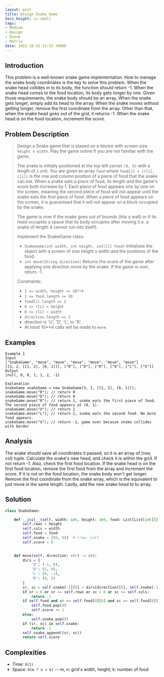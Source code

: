 ```yaml
---
layout: post
title: Design Snake Game
hero_height: is-small
tags:
- Medium
- Design
- Queue
- Matrix
date: 2022-10-31 15:33 +0900
---
```

## Introduction
This problem is a well-known snake game implementation.
How to manage the snake body coordinates is the key to solve this problem.
When the snake head collides in to its body, the function should return -1.
When the snake head comes to the food location, its body gets longer by one.
Given those requirements, the snake body should be an array.
When the snake gets longer, simply add its head to the array.
When the snake moves without getting longer, remove the first coordinate from the array.
Other than that, when the snake head goes out of the grid, it returns -1.
When the snake head is on the food location, increment the score.

## Problem Description
> Design a Snake game that is played on a device with screen size `height x width`. Play the game online if you are
> not familiar with the game.
>
> The snake is initially positioned at the top left corner `(0, 0)` with a length of `1` unit.
> You are given an array `food` where `food[i] = (r[i], c[i])` is the row and column position of a piece of food that
> the snake can eat. When a snake eats a piece of food, its length and the game's score both increase by 1.
> Each piece of food appears one by one on the screen, meaning the second piece of food will not appear until the
> snake eats the first piece of food. When a piece of food appears on the screen, it is guaranteed that it will not
> appear on a block occupied by the snake.
>
> The game is over if the snake goes out of bounds (hits a wall) or if its head occupies a space that its body occupies
> after moving (i.e. a snake of length 4 cannot run into itself).
>
> Implement the SnakeGame class:
> - `SnakeGame(int width, int height, int[][] food)` Initializes the object with a screen of size height x width and
>    the positions of the food.
> - `int move(String direction)` Returns the score of the game after applying one direction move by the snake. If the
>    game is over, return -1.
>
> Constraints:
> - `1 <= width, height <= 10**4`
> - `1 <= food.length <= 50`
> - `food[i].length == 2`
> - `0 <= r[i] < height`
> - `0 <= c[i] < width`
> - `direction.length == 1`
> - direction is 'U', 'D', 'L', or 'R'.
> - At most 10**4 calls will be made to `move`.
>
> []()

## Examples
```
Example 1
Input
["SnakeGame", "move", "move", "move", "move", "move", "move"]
[[3, 2, [[1, 2], [0, 1]]], ["R"], ["D"], ["R"], ["U"], ["L"], ["U"]]
Output
[null, 0, 0, 1, 1, 2, -1]

Explanation
SnakeGame snakeGame = new SnakeGame(3, 2, [[1, 2], [0, 1]]);
snakeGame.move("R"); // return 0
snakeGame.move("D"); // return 0
snakeGame.move("R"); // return 1, snake eats the first piece of food. The second piece of food appears at (0, 1).
snakeGame.move("U"); // return 1
snakeGame.move("L"); // return 2, snake eats the second food. No more food appears.
snakeGame.move("U"); // return -1, game over because snake collides with border
```

## Analysis
The snake should save all coordinates it passed, so it is an array of (row, col) tuple.
Calculate the snake's new head, and check it is within the grid.
If not return -1.
Also, check the first food location.
If the snake head is on the first food location, remove the first food from the array and increment the score.
If it is not on the food location, the snake body won't get longer.
Remove the first coordinate from the snake array, which is the equivalent to just move in the same length.
Lastly, add the new snake head to to array.

## Solution
```python
class SnakeGame:

    def __init__(self, width: int, height: int, food: List[List[int]]):
        self.rows = height
        self.cols = width
        self.food = food
        self.snake = [(0, 0)]  # (row, col)
        self.score = 0
        

    def move(self, direction: str) -> int:
        dirs = {
            'U': (-1, 0),
            'D': (1, 0),
            'L': (0, -1),
            'R': (0, 1)
        }
        sr, sc = self.snake[-1][0] + dirs[direction][0], self.snake[-1][1] + dirs[direction][1]
        if sr < 0 or sr >= self.rows or sc < 0 or sc >= self.cols:
            return -1
        if self.food and sr == self.food[0][0] and sc == self.food[0][1]:
            self.food.pop(0)
            self.score += 1
        else:
            self.snake.pop(0)
        if (sr, sc) in self.snake:
            return -1
        self.snake.append((sr, sc))
        return self.score
```

## Complexities
- Time: `O(1)`
- Space: `O(m * n + k)` -- m, n: grid's width, height, k: number of food
